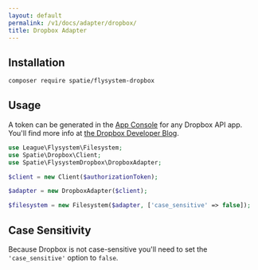 ```yaml
---
layout: default
permalink: /v1/docs/adapter/dropbox/
title: Dropbox Adapter
---
```


## Installation

```bash
composer require spatie/flysystem-dropbox
```

## Usage

A token can be generated in the [App Console](https://www.dropbox.com/developers/apps) for any Dropbox API app. You'll find more info at [the Dropbox Developer Blog](https://blogs.dropbox.com/developers/2014/05/generate-an-access-token-for-your-own-account/).

```php
use League\Flysystem\Filesystem;
use Spatie\Dropbox\Client;
use Spatie\FlysystemDropbox\DropboxAdapter;

$client = new Client($authorizationToken);

$adapter = new DropboxAdapter($client);

$filesystem = new Filesystem($adapter, ['case_sensitive' => false]);
```

## Case Sensitivity

Because Dropbox is not case-sensitive you'll need to set the `'case_sensitive'` option to `false`.
